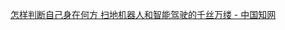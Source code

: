 

[怎样判断自己身在何方 扫地机器人和智能驾驶的千丝万缕 - 中国知网](http://kns.cnki.net/KCMS/detail/detail.aspx?dbcode=CJFQ&dbname=CJFDTEMP&filename=JSYW201822026&v=MDg3NTRIbVViL0pMejdTZWJHNEg5bk9yWTlIWW9SOGVYMUx1eFlTN0RoMVQzcVRyV00xRnJDVVJMT2ZadVJwRnk=)
